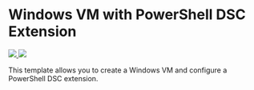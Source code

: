 # Windows VM with PowerShell DSC Extension

<a href="https://portal.azure.com/#create/Microsoft.Template/uri/https%3A%2F%2Fraw.githubusercontent.com%2FLODSContent%2FChallengeLabs_Resources%2Fais-008%2Fmaster%2Fwindows-vm-with-dsc-extension%2Fazuredeploy.json" target="_blank">
    <img src="http://azuredeploy.net/deploybutton.png"/>
</a>
<a href="http://armviz.io/#/?load=https%3A%2F%2Fraw.githubusercontent.com%2Fraw.githubusercontent.com%2FLODSContent%2FChallengeLabs_Resources%2Fais-008%2Fmaster%2Fwindows-vm-with-dsc-extension%2Fazuredeploy.json" target="_blank">
    <img src="http://armviz.io/visualizebutton.png"/>
</a>

This template allows you to create a Windows VM and configure a PowerShell DSC extension.
